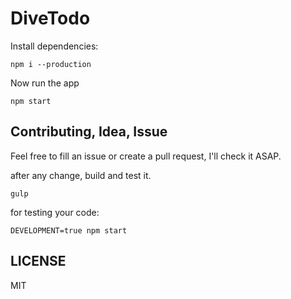 # DiveTodo

Install dependencies:

`npm i --production`

Now run the app

`npm start`

## Contributing, Idea, Issue

Feel free to fill an issue or create a pull request, I'll check it ASAP.

after any change, build and test it.

`gulp`

for testing your code:

`DEVELOPMENT=true npm start`

## LICENSE

MIT
